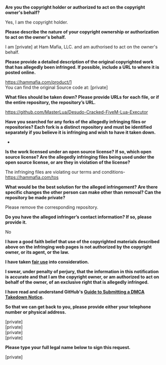 **Are you the copyright holder or authorized to act on the copyright owner's behalf?**

Yes, I am the copyright holder.

**Please describe the nature of your copyright ownership or authorization to act on the owner's behalf.**

I am [private] at Ham Mafia, LLC. and am authorised to act on the owner's behalf.

**Please provide a detailed description of the original copyrighted work that has allegedly been infringed. If possible, include a URL to where it is posted online.**

https://hammafia.com/product/1  
You can find the original Source code at: [private]

**What files should be taken down? Please provide URLs for each file, or if the entire repository, the repository’s URL.**

https://github.com/MasterLua/Desudo-Cracked-FiveM-Lua-Executor

**Have you searched for any forks of the allegedly infringing files or repositories? Each fork is a distinct repository and must be identified separately if you believe it is infringing and wish to have it taken down.**

-

**Is the work licensed under an open source license? If so, which open source license? Are the allegedly infringing files being used under the open source license, or are they in violation of the license?**

The infringing files are violating our terms and conditions- https://hammafia.com/tos

**What would be the best solution for the alleged infringement? Are there specific changes the other person can make other than removal? Can the repository be made private?**

Please remove the corresponding repository.

**Do you have the alleged infringer’s contact information? If so, please provide it.**

No

**I have a good faith belief that use of the copyrighted materials described above on the infringing web pages is not authorized by the copyright owner, or its agent, or the law.**

**I have taken <a href="https://www.lumendatabase.org/topics/22">fair use</a> into consideration.**

**I swear, under penalty of perjury, that the information in this notification is accurate and that I am the copyright owner, or am authorized to act on behalf of the owner, of an exclusive right that is allegedly infringed.**

**I have read and understand GitHub's <a href="https://help.github.com/articles/guide-to-submitting-a-dmca-takedown-notice/">Guide to Submitting a DMCA Takedown Notice</a>.**

**So that we can get back to you, please provide either your telephone number or physical address.**

[private]  
[private]  
[private]  
[private]

**Please type your full legal name below to sign this request.**

[private]
